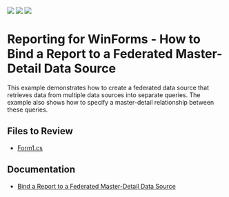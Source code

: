 <!-- default badges list -->
![](https://img.shields.io/endpoint?url=https://codecentral.devexpress.com/api/v1/VersionRange/187624028/22.2.2%2B)
[![](https://img.shields.io/badge/Open_in_DevExpress_Support_Center-FF7200?style=flat-square&logo=DevExpress&logoColor=white)](https://supportcenter.devexpress.com/ticket/details/T828706)
[![](https://img.shields.io/badge/📖_How_to_use_DevExpress_Examples-e9f6fc?style=flat-square)](https://docs.devexpress.com/GeneralInformation/403183)
<!-- default badges end -->
# Reporting for WinForms - How to Bind a Report to a Federated Master-Detail Data Source

This example demonstrates how to create a federated data source that retrieves data from multiple data sources into separate queries. The example also shows how to specify a master-detail relationship between these queries.

## Files to Review

* [Form1.cs](CS/Form1.cs)

## Documentation

* [Bind a Report to a Federated Master-Detail Data Source](https://docs.devexpress.com/XtraReports/400923)

